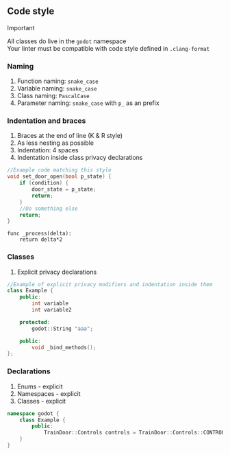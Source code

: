## Code style
> [!IMPORTANT]  
> All classes do live in the `godot` namespace   
> Your linter must be compatible with code style defined in `.clang-format`
### Naming
1. Function naming: `snake_case`
2. Variable naming: `snake_case`
3. Class naming: `PascalCase`
4. Parameter naming: `snake_case` with `p_` as an prefix
### Indentation and braces
1. Braces at the end of line (K & R style)
2. As less nesting as possible
3. Indentation: 4 spaces
4. Indentation inside class privacy declarations
```cpp
//Example code matching this style
void set_door_open(bool p_state) {
    if (condition) {
        door_state = p_state;
        return;
    }
    //Do something else
    return;
}
```
```gdscript
func _process(delta):
    return delta*2
```
### Classes
1. Explicit privacy declarations
```hpp
//Example of explicit privacy modifiers and indentation inside them
class Example {
    public:
        int variable
        int variable2

    protected:
        godot::String "aaa";

    public:
        void _bind_methods();
};
```
### Declarations
1. Enums - explicit
2. Namespaces - explicit
3. Classes - explicit
```cpp
namespace godot {
    class Example {
        public:
            TrainDoor::Controls controls = TrainDoor::Controls::CONTROLS_PASSENGER;
    }
}
```

